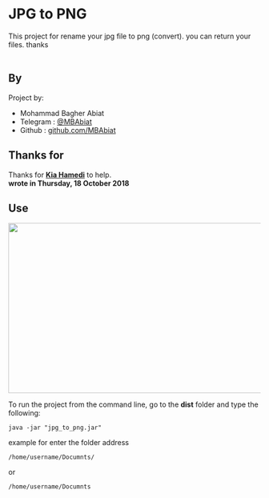 



# JPG to PNG
This project for rename your jpg file to png (convert).
you can return your files.
thanks<br /><br />

## By 

Project by:
- Mohammad Bagher Abiat 
- Telegram : [@MBAbiat](https://t.me/MBAbiat)
- Github : [github.com/MBAbiat](https://github.com/MBAbiat)<br />
 

## Thanks for

Thanks for [<b>Kia Hamedi</b>](https://t.me/happy722) to help.<br />
<b>wrote in Thursday,  18 October 2018</b>



## Use
<img src="https://media.giphy.com/media/nc5ZUacJfpGrXjlFRe/giphy.gif" width="900" height="340" />

To run the project from the command line, go to the <b>dist</b> folder and
type the following:

```
java -jar "jpg_to_png.jar"
```
example for enter the folder address
```
/home/username/Documnts/
```
or 
```
/home/username/Documnts
```
